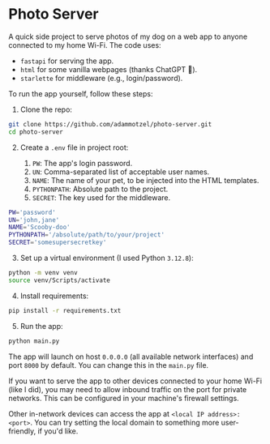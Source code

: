 # Photo Server

A quick side project to serve photos of my dog on a web app to anyone connected to my home Wi-Fi. The code uses:

- `fastapi` for serving the app.
- `html` for some vanilla webpages (thanks ChatGPT 🙂).
- `starlette` for middleware (e.g., login/password).

To run the app yourself, follow these steps:

1. Clone the repo:

```bash
git clone https://github.com/adammotzel/photo-server.git
cd photo-server
```

2. Create a `.env` file in project root:

    1. `PW`: The app's login password.
    2. `UN`: Comma-separated list of acceptable user names.
    3. `NAME`: The name of your pet, to be injected into the HTML templates.
    4. `PYTHONPATH`: Absolute path to the project.
    5. `SECRET`: The key used for the middleware.

```bash
PW='password'
UN='john,jane'
NAME='Scooby-doo'
PYTHONPATH='/absolute/path/to/your/project'
SECRET='somesupersecretkey'
```

3. Set up a virtual environment (I used Python `3.12.8`):

```bash
python -m venv venv
source venv/Scripts/activate
```

4. Install requirements:

```bash
pip install -r requirements.txt
```

5. Run the app:

```bash
python main.py
```

The app will launch on host `0.0.0.0` (all available network interfaces) and port `8000` by default. You can change this in the `main.py` file.

If you want to serve the app to other devices connected to your home Wi-Fi (like I did), you may need to allow inbound traffic on the port for private networks. This can be configured in your machine's firewall settings.

Other in-network devices can access the app at `<local IP address>:<port>`. You can try setting the local domain to something more user-friendly, if you'd like.

